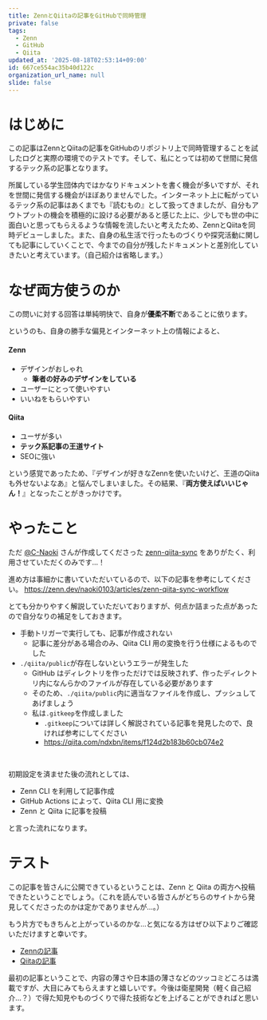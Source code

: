 ```yaml
---
title: ZennとQiitaの記事をGitHubで同時管理
private: false
tags:
  - Zenn
  - GitHub
  - Qiita
updated_at: '2025-08-18T02:53:14+09:00'
id: 667ce554ac35b40d122c
organization_url_name: null
slide: false
---
```


# はじめに
この記事はZennとQiitaの記事をGitHubのリポジトリ上で同時管理することを試したログと実際の環境でのテストです。そして、私にとっては初めて世間に発信するテック系の記事となります。

所属している学生団体内ではかなりドキュメントを書く機会が多いですが、それを世間に発信する機会がほぼありませんでした。インターネット上に転がっているテック系の記事はあくまでも『読むもの』として扱ってきましたが、自分もアウトプットの機会を積極的に設ける必要があると感じた上に、少しでも世の中に面白いと思ってもらえるような情報を流したいと考えたため、ZennとQiitaを同時デビューしました。また、自身の私生活で行ったものづくりや探究活動に関しても記事にしていくことで、今までの自分が残したドキュメントと差別化していきたいと考えています。（自己紹介は省略します。）

# なぜ両方使うのか
この問いに対する回答は単純明快で、自身が**優柔不断**であることに依ります。

というのも、自身の勝手な偏見とインターネット上の情報によると、
#### Zenn
- デザインがおしゃれ
  - **筆者の好みのデザインをしている**
- ユーザーにとって使いやすい
- いいねをもらいやすい

#### Qiita
- ユーザが多い
- **テック系記事の王道サイト**
- SEOに強い

という感覚であったため、『デザインが好きなZennを使いたいけど、王道のQiitaも外せないよなあ』と悩んでしまいました。その結果、『**両方使えばいいじゃん！**』となったことがきっかけです。

# やったこと
ただ [@C-Naoki](https://github.com/C-Naoki) さんが作成してくださった [zenn-qiita-sync](https://github.com/C-Naoki/zenn-qiita-sync/) をありがたく、利用させていただくのみです...！

進め方は事細かに書いていただいているので、以下の記事を参考にしてください。
https://zenn.dev/naoki0103/articles/zenn-qiita-sync-workflow

とても分かりやすく解説していただいておりますが、何点か詰まった点があったので自分なりの補足をしておきます。

- 手動トリガーで実行しても、記事が作成されない
  - 記事に差分がある場合のみ、Qiita CLI 用の変換を行う仕様によるものでした
- `./qiita/public`が存在しないというエラーが発生した
  - GitHub はディレクトリを作っただけでは反映されず、作ったディレクトリ内になんらかのファイルが存在している必要があります
  - そのため、`./qiita/public`内に適当なファイルを作成し、プッシュしてあげましょう
  - 私は`.gitkeep`を作成しました
    - `.gitkeep`については詳しく解説されている記事を発見したので、良ければ参考にしてください
    - https://qiita.com/ndxbn/items/f124d2b183b60cb074e2

<br>

初期設定を済ませた後の流れとしては、
- Zenn CLI を利用して記事作成
- GitHub Actions によって、Qiita CLI 用に変換
- Zenn と Qiita に記事を投稿

と言った流れになります。

# テスト
この記事を皆さんに公開できているということは、Zenn と Qiita の両方へ投稿できたということでしょう。（これを読んでいる皆さんがどちらのサイトから発見してくださったのかは定かでありませんが...。）

もう片方でもきちんと上がっているのかな...と気になる方はぜひ以下よりご確認いただけますと幸いです。
- [Zennの記事](https://zenn.dev/k42uma/articles/zenn-qiita-sync)
- [Qiitaの記事](https://qiita.com/k42uma/items/667ce554ac35b40d122c)

最初の記事ということで、内容の薄さや日本語の薄さなどのツッコミどころは満載ですが、大目にみてもらえますと嬉しいです。今後は衛星開発（軽く自己紹介...？）で得た知見やものづくりで得た技術などを上げることができればと思います。
